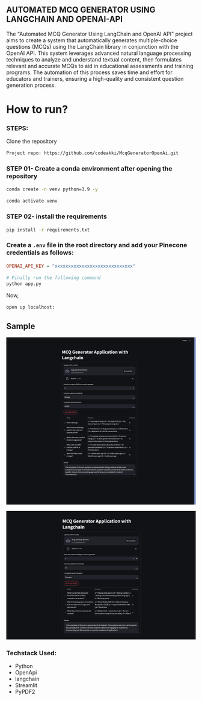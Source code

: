 ## AUTOMATED MCQ GENERATOR USING LANGCHAIN AND OPENAI-API



The "Automated MCQ Generator Using LangChain and OpenAI API" project aims to create a system that automatically generates multiple-choice questions (MCQs) using the LangChain library in conjunction with the OpenAI API. This system leverages advanced natural language processing techniques to analyze and understand textual content, then formulates relevant and accurate MCQs to aid in educational assessments and training programs. The automation of this process saves time and effort for educators and trainers, ensuring a high-quality and consistent question generation process.

# How to run?

### STEPS:

Clone the repository

```bash
Project repo: https://github.com/codeakki/McqGeneratorOpenAi.git
```

### STEP 01- Create a conda environment after opening the repository

```bash
conda create -n venv python=3.9 -y
```

```bash
conda activate venv
```

### STEP 02- install the requirements

```bash
pip install -r requirements.txt
```

### Create a `.env` file in the root directory and add your Pinecone credentials as follows:

```ini
OPENAI_API_KEY = "xxxxxxxxxxxxxxxxxxxxxxxxxxxxx"
```

```bash
# Finally run the following command
python app.py
```

Now,

```bash
open up localhost:

```

## Sample

![OpenAI Logo](https://github.com/codeakki/McqGeneratorOpenAi/blob/master/image.png)

![Exapmple2](https://github.com/codeakki/McqGeneratorOpenAi/blob/master/image2.png)



### Techstack Used:

- Python
- OpenApi
- langchain
- Streamlit
- PyPDF2
